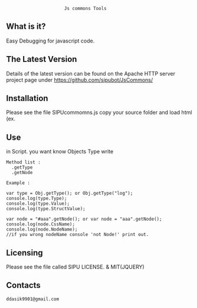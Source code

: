 
                          Js commons Tools

  What is it?
  -----------

  Easy Debugging for javascript code.

  The Latest Version
  ------------------

  Details of the latest version can be found on the Apache HTTP
  server project page under https://github.com/sipubot/JsCommons/

  
  
  Installation
  ------------

  Please see the file SIPUcommomns.js copy your source folder and load html (ex. <script src="SIPUcommons.js"></script>

  Use 
  ------------
  in Script. you want know Objects Type write
    
    Method list :
      .getType
      .getNode
  
    Example : 
    
    var type = Obj.getType(); or Obj.getType("log");
    console.log(type.Type);
    console.log(type.Value);
    console.log(type.StructValue);
    
    var node = "#aaa".getNode(); or var node = "aaa".getNode();
    console.log(node.CssName);
    console.log(node.NodeName);
    //if you wrong nodeName console 'not Node!' print out.
    
    
  Licensing
  ---------

  Please see the file called SIPU LICENSE. & MIT(JQUERY)
  
  Contacts
  --------
    ddasik9901@gmail.com
     
